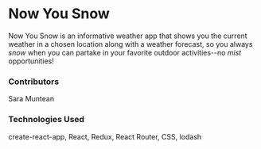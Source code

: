 # Now You Snow

Now You Snow is an informative weather app that shows you the current weather in a chosen location along with a weather forecast, so you always _snow_ when you can partake in your favorite outdoor activities--no _mist_ opportunities!

### Contributors
Sara Muntean

### Technologies Used
create-react-app, React, Redux, React Router, CSS, lodash